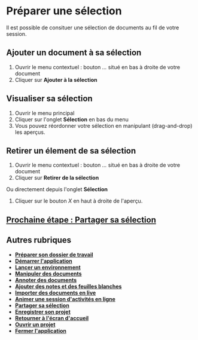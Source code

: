 # Préparer une sélection

Il est possible de consituer une sélection de documents au fil de votre session. 

## Ajouter un document à sa sélection

1. Ouvrir le menu contextuel : bouton *...* situé en bas à droite de votre document
2. Cliquer sur **Ajouter à la sélection**

## Visualiser sa sélection

1. Ouvrir le menu principal
2. Cliquer sur l'onglet **Sélection** en bas du menu
3. Vous pouvez réordonner votre sélection en manipulant (drag-and-drop) les aperçus.

## Retirer un élement de sa sélection

1. Ouvrir le menu contextuel : bouton *...* situé en bas à droite de votre document
2. Cliquer sur **Retirer  de la sélection**

Ou directement depuis l'onglet **Sélection**
1. Cliquer sur le bouton *X* en haut à droite de l'aperçu.


## [Prochaine étape : Partager sa sélection](./share-selection.md)

## Autres rubriques
* [**Préparer son dossier de travail**](./prepare-content.md)
* [**Démarrer l'application**](./start-app.md)
* [**Lancer un environnement**](./new-universe.md)
* [**Manipuler des documents**](./manipulate-doc.md)
* [**Annoter des documents**](./annotate.md)
* [**Ajouter des notes et des feuilles blanches**](./add-notes.md)
* [**Importer des documents en live**](./import-docs.md)
* [**Animer une session d'activités en ligne**](./companion.md)
* [**Partager sa sélection**](./share-selection.md)
* [**Enregistrer son projet**](./save-project.md)
* [**Retourner à l'écran d'accueil**](./back-home.md)
* [**Ouvrir un projet**](./open-project.md)
* [**Fermer l'application**](./close-app.md)
